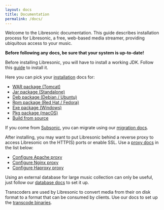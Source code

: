 ```yaml
---
layout: docs
title: Documentation
permalink: /docs/
---
```

Welcome to the Libresonic documentation. This guide describes installation process for Libresonic, a free, web-based media streamer, providing ubiquitous access to your music.

**Before following any docs, be sure that your system is up-to-date!**

Before installing Libresonic, you will have to install a working JDK. Follow this [guide](/docs/install/prerequisites/) to install it.

Here you can pick your [installation](/docs/install) docs for:
- [WAR package (Tomcat)](/docs/install/war)
- [Jar package (Standalone)](/docs/install/jar)
- [Deb package (Debian / Ubuntu)](/docs/install/deb)
- [Rpm package (Red Hat / Fedora)](/docs/install/rpm)
- [Exe package (Windows)](/docs/install/exe)
- [Pkg package (macOS)](/docs/install/pkg)
- [Build from source](/docs/install/source)

If you come from [Subsonic](http://www.subsonic.org/pages/index.jsp), you can migrate using our [migration docs](/docs/migrate).

After installing, you may want to put Libresonic behind a reverse proxy to access Libresonic on the HTTP(S) ports or enable SSL. Use a [proxy docs](/docs/proxy) in the list below:
- [Configure Apache proxy](/docs/proxy/apache)
- [Configure Nginx proxy](/docs/proxy/nginx)
- [Configure Haproxy proxy](/docs/proxy/haproxy)

Using an external database for large music collection can only be useful, just follow our [database docs](/docs/database) to set it up.

Transcoders are used by Libresonic to convert media from their on disk format to a format that can be consumed by clients. Use our docs to set up the [transcode binaries](/docs/transcode).
